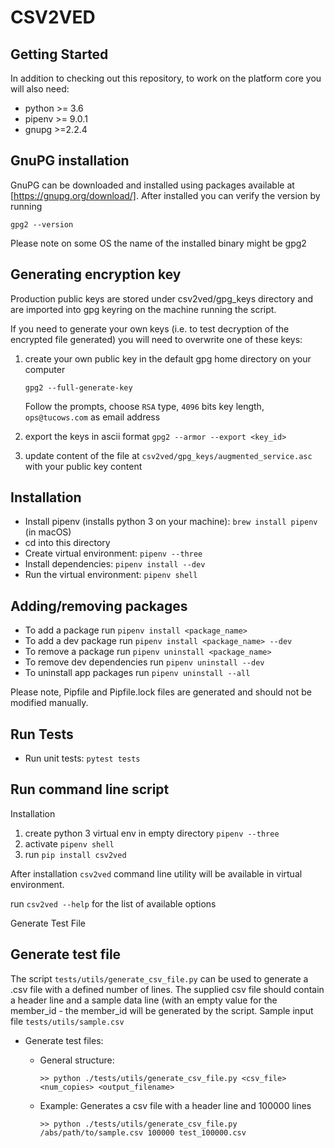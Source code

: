 CSV2VED
========

Getting Started
---------------

In addition to checking out this repository, to work on the platform core you
will also need:

- python >= 3.6
- pipenv >= 9.0.1
- gnupg >=2.2.4


GnuPG installation
------------------

GnuPG can be downloaded and installed using packages available at [https://gnupg.org/download/].
After installed you can verify the version by running

`gpg2 --version`

Please note on some OS the name of the installed binary might be gpg2

Generating encryption key
-------------------------

Production public keys are stored under csv2ved/gpg_keys directory and are imported into gpg keyring on the machine running the script.

If you need to generate your own keys (i.e. to test decryption of the encrypted file generated) you will need to overwrite one of these keys:

1. create your own public key in the default gpg home directory on your computer
    
    `gpg2 --full-generate-key`
    
    Follow the prompts, choose `RSA` type, `4096` bits key length, `ops@tucows.com` as email address
2. export the keys in ascii format
    `gpg2 --armor --export <key_id>`
3. update content of the file at `csv2ved/gpg_keys/augmented_service.asc` with your public key content       

Installation
------------

* Install pipenv (installs python 3 on your machine): `brew install pipenv` (in macOS)
* cd into this directory
* Create virtual environment: `pipenv --three`
* Install dependencies: `pipenv install --dev`
* Run the virtual environment: `pipenv shell`

Adding/removing packages
------------------------

* To add a package run `pipenv install <package_name>`
* To add a dev package run `pipenv install <package_name> --dev`
* To remove a package run  `pipenv uninstall <package_name>`
* To remove dev dependencies run `pipenv uninstall --dev`
* To uninstall app packages run `pipenv uninstall --all`

Please note, Pipfile and Pipfile.lock files are generated and should not be modified manually.

Run Tests
---------
* Run unit tests: `pytest tests` 

Run command line script
-----------------------

Installation

1. create python 3 virtual env in empty directory `pipenv --three`
2. activate `pipenv shell`
3. run `pip install csv2ved`

After installation `csv2ved` command line utility will be available in virtual environment.

run `csv2ved --help` for the list of available options


Generate Test File

Generate test file
------------------

The script `tests/utils/generate_csv_file.py` can be used to generate a .csv file with a defined number of lines. 
The supplied csv file should contain a header line and a sample data line (with an empty value for the member_id - the
member_id will be generated by the script. Sample input file `tests/utils/sample.csv`

* Generate test files:

    * General structure:
   
        `>> python ./tests/utils/generate_csv_file.py <csv_file> <num_copies> <output_filename>`
    
    * Example: Generates a csv file with a header line and 100000 lines
    
        `>> python ./tests/utils/generate_csv_file.py /abs/path/to/sample.csv 100000 test_100000.csv`
